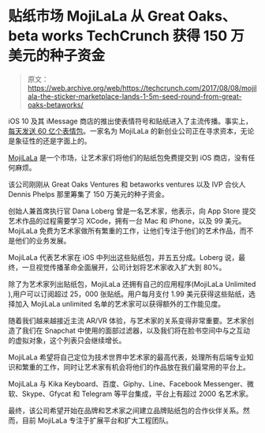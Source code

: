 # 贴纸市场 MojiLaLa 从 Great Oaks、beta works TechCrunch 获得 150 万美元的种子资金

> 原文：<https://web.archive.org/web/https://techcrunch.com/2017/08/08/mojilala-the-sticker-marketplace-lands-1-5m-seed-round-from-great-oaks-betaworks/>

iOS 10 及其 iMessage 商店的推出使表情符号和贴纸进入了主流传播。事实上，[每天发送 60 亿个表情包](https://web.archive.org/web/20221225092408/https://www.emarketer.com/Article/Who-Needs-Words-You-Have-Emojis/1012466)。一家名为 MojiLaLa 的新创业公司正在寻求资本，无论是象征性的还是字面上的。

[MojiLaLa](https://web.archive.org/web/20221225092408/https://mojilala.com/) 是一个市场，让艺术家们将他们的贴纸包免费提交到 iOS 商店，没有任何麻烦。

该公司刚刚从 Great Oaks Ventures 和 betaworks ventures 以及 IVP 合伙人 Dennis Phelps 那里筹集了 150 万美元的种子资金。

创始人兼首席执行官 Dana Loberg 曾是一名艺术家，他表示，向 App Store 提交艺术作品的过程需要学习 XCode，拥有一台 Mac 和 iPhone，以及 99 美元。MojiLaLa 免费为艺术家做所有繁重的工作，让他们专注于他们的艺术作品，而不是他们的业务发展。

MojiLaLa 代表艺术家在 iOS 中列出这些贴纸包，并五五分成。Loberg 说，最终，一旦视觉传播革命全面展开，公司计划将艺术家收入扩大到 80%。

除了为艺术家列出贴纸包，MojiLaLa 还拥有自己的应用程序(MojiLaLa Unlimited ),用户可以订阅超过 25，000 张贴纸。用户每月支付 1.99 美元获得这些贴纸，选择加入 MojiLaLa unlimited 名单的艺术家可以获得额外的工作能见度。

随着我们越来越接近主流 AR/VR 体验，与艺术家的关系变得非常重要。艺术家创造了我们在 Snapchat 中使用的面部过滤器，以及我们将在脸书空间中与之互动的虚拟对象，这个列表只会继续增长。

MojiLaLa 希望将自己定位为技术世界中艺术家的最高代表，处理所有后端专业知识和繁重的工作，同时让艺术家有机会将他们的作品放在我们最常用的平台上。

MojiLaLa 与 Kika Keyboard、百度、Giphy、Line、Facebook Messenger、微软、Skype、Gfycat 和 Telegram 等平台集成，平台上有超过 2000 名艺术家。

最终，该公司希望开始在品牌和艺术家之间建立品牌贴纸包的合作伙伴关系。然而，目前 MojiLaLa 专注于扩展平台和扩大工程团队。